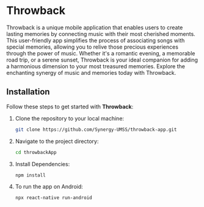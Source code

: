 
# Throwback

Throwback is a unique mobile application that enables users to create lasting memories by connecting music with their most cherished moments. This user-friendly app simplifies the process of associating songs with special memories, allowing you to relive those precious experiences through the power of music. Whether it's a romantic evening, a memorable road trip, or a serene sunset, Throwback is your ideal companion for adding a harmonious dimension to your most treasured memories. Explore the enchanting synergy of music and memories today with Throwback.

## Installation

Follow these steps to get started with **Throwback**:

1. Clone the repository to your local machine:

   ```bash
   git clone https://github.com/Synergy-UMSS/throwback-app.git

2. Navigate to the project directory:
    ```bash
    cd throwbackApp
3. Install Dependencies:
    ```bash
    npm install
4. To run the app on Android:
    ```bash
    npx react-native run-android

